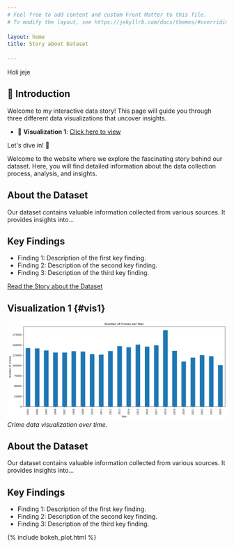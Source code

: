 ```yaml
---
# Feel free to add content and custom Front Matter to this file.
# To modify the layout, see https://jekyllrb.com/docs/themes/#overriding-theme-defaults

layout: home
title: Story about Dataset

---
```


Holi jeje

## 📌 Introduction  
Welcome to my interactive data story! This page will guide you through three different data visualizations that uncover insights.

* 🔹 **Visualization 1**: [Click here to view](#vis1)

Let's dive in! 🚀

Welcome to the website where we explore the fascinating story behind our dataset. Here, you will find detailed information about the data collection process, analysis, and insights.

## About the Dataset
Our dataset contains valuable information collected from various sources. It provides insights into...

## Key Findings
- Finding 1: Description of the first key finding.
- Finding 2: Description of the second key finding.
- Finding 3: Description of the third key finding.

[Read the Story about the Dataset](story.html)

## Visualization 1 {#vis1}
![Crime Data Visualization](/assets/images/output.png)  
*Crime data visualization over time.*

## About the Dataset
Our dataset contains valuable information collected from various sources. It provides insights into...

## Key Findings
- Finding 1: Description of the first key finding.
- Finding 2: Description of the second key finding.
- Finding 3: Description of the third key finding.


{% include bokeh_plot.html %}
